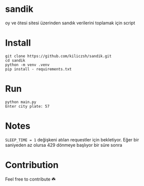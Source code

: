 # sandik
oy ve ötesi sitesi üzerinden sandık verilerini toplamak için script


# Install
```console
git clone https://github.com/kiliczsh/sandik.git
cd sandik
python -m venv .venv
pip install - requirements.txt
```

# Run
```console
python main.py
Enter city plate: 57
```

# Notes
`SLEEP_TIME = 1` değişkeni atılan requestler için bekletiyor. Eğer bir saniyeden az olursa 429 dönmeye başlıyor bir süre sonra

# Contribution
Feel free to contribute ☘️
